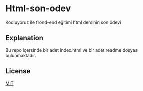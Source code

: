# Html-son-odev
Kodluyoruz ile frond-end eğitimi html dersinin son ödevi 
## Explanation
Bu repo içersinde bir adet index.html ve bir adet readme dosyası bulunmaktadır.
## License
[MIT](https://choosealicense.com/licenses/mit/)